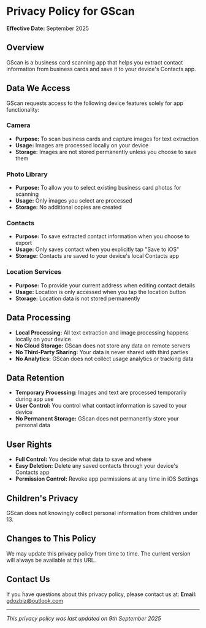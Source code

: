 # Privacy Policy for GScan

**Effective Date:** September 2025

## Overview
GScan is a business card scanning app that helps you extract contact information from business cards and save it to your device's Contacts app.

## Data We Access
GScan requests access to the following device features solely for app functionality:

### Camera
- **Purpose:** To scan business cards and capture images for text extraction
- **Usage:** Images are processed locally on your device
- **Storage:** Images are not stored permanently unless you choose to save them

### Photo Library
- **Purpose:** To allow you to select existing business card photos for scanning
- **Usage:** Only images you select are processed
- **Storage:** No additional copies are created

### Contacts
- **Purpose:** To save extracted contact information when you choose to export
- **Usage:** Only saves contact when you explicitly tap "Save to iOS"
- **Storage:** Contacts are saved to your device's local Contacts app

### Location Services
- **Purpose:** To provide your current address when editing contact details
- **Usage:** Location is only accessed when you tap the location button
- **Storage:** Location data is not stored permanently

## Data Processing
- **Local Processing:** All text extraction and image processing happens locally on your device
- **No Cloud Storage:** GScan does not store any data on remote servers
- **No Third-Party Sharing:** Your data is never shared with third parties
- **No Analytics:** GScan does not collect usage analytics or tracking data

## Data Retention
- **Temporary Processing:** Images and text are processed temporarily during app use
- **User Control:** You control what contact information is saved to your device
- **No Permanent Storage:** GScan does not permanently store your personal data

## User Rights
- **Full Control:** You decide what data to save and where
- **Easy Deletion:** Delete any saved contacts through your device's Contacts app
- **Permission Control:** Revoke app permissions at any time in iOS Settings

## Children's Privacy
GScan does not knowingly collect personal information from children under 13.

## Changes to This Policy
We may update this privacy policy from time to time. The current version will always be available at this URL.

## Contact Us
If you have questions about this privacy policy, please contact us at:
**Email:** gdozbiz@outlook.com

---
*This privacy policy was last updated on 9th September 2025*

